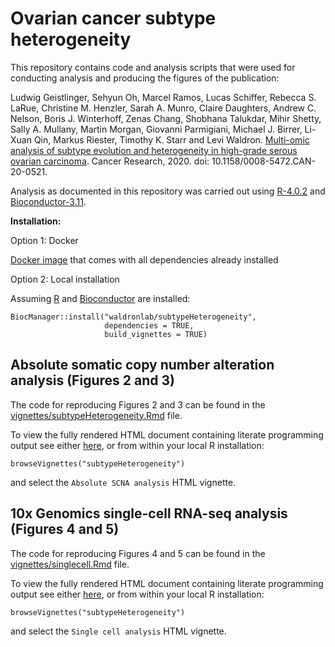 # Ovarian cancer subtype heterogeneity

This repository contains code and analysis scripts that were used for
conducting analysis and producing the figures of the publication:

Ludwig Geistlinger, Sehyun Oh, Marcel Ramos, Lucas Schiffer, Rebecca S. LaRue, 
Christine M. Henzler, Sarah A. Munro, Claire Daughters, Andrew C. Nelson, 
Boris J. Winterhoff, Zenas Chang, Shobhana Talukdar, Mihir Shetty, Sally A.
Mullany, Martin Morgan, Giovanni Parmigiani, Michael J. Birrer, Li-Xuan Qin,
Markus Riester, Timothy K. Starr and Levi Waldron.
[Multi-omic analysis of subtype evolution and heterogeneity in high-grade serous ovarian carcinoma](https://doi.org/10.1158/0008-5472.CAN-20-0521).
Cancer Research, 2020. doi: 10.1158/0008-5472.CAN-20-0521.

Analysis as documented in this repository was carried out using
[R-4.0.2](https://cran.r-project.org/) and
[Bioconductor-3.11](https://www.bioconductor.org/install/).

**Installation:**

Option 1: Docker

[Docker image](https://hub.docker.com/repository/docker/ludwigg/enrichomics) 
that comes with all dependencies already installed

Option 2: Local installation

Assuming [R](https://cran.r-project.org/) and 
[Bioconductor](https://www.bioconductor.org/install/) 
are installed:

```
BiocManager::install("waldronlab/subtypeHeterogeneity",
                     dependencies = TRUE,
                     build_vignettes = TRUE)
```

## Absolute somatic copy number alteration analysis (Figures 2 and 3)

The code for reproducing Figures 2 and 3 can be found in the
[vignettes/subtypeHeterogeneity.Rmd](https://github.com/waldronlab/subtypeHeterogeneity/blob/master/vignettes/subtypeHeterogeneity.Rmd) file.

To view the fully rendered HTML document containing literate programming output
see either [here](https://waldronlab.io/subtypeHeterogeneity/articles/subtypeHeterogeneity.html), 
or from within your local R installation:

```
browseVignettes("subtypeHeterogeneity")
```

and select the `Absolute SCNA analysis` HTML vignette.

## 10x Genomics single-cell RNA-seq analysis (Figures 4 and 5) 

The code for reproducing Figures 4 and 5 can be found in the
[vignettes/singlecell.Rmd](https://github.com/waldronlab/subtypeHeterogeneity/blob/master/vignettes/singlecell.Rmd) file.

To view the fully rendered HTML document containing literate programming output 
see either [here](https://waldronlab.io/subtypeHeterogeneity/articles/singlecell.html), 
or from within your local R installation:

```
browseVignettes("subtypeHeterogeneity")
```

and select the `Single cell analysis` HTML vignette.

